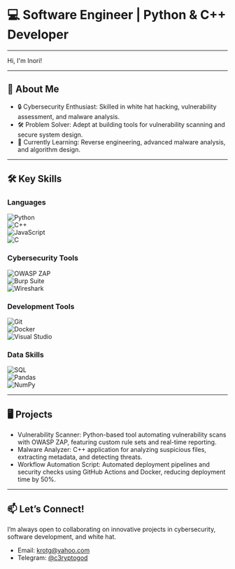 # 💻 Software Engineer | Python & C++ Developer 

---

Hi, I'm Inori! 

---

## 🚀 About Me  
- 🔒 Cybersecurity Enthusiast: Skilled in white hat hacking, vulnerability assessment, and malware analysis.  
- 🛠️ Problem Solver: Adept at building tools for vulnerability scanning and secure system design.  
- 🌱 Currently Learning: Reverse engineering, advanced malware analysis, and algorithm design.  

---

## 🛠️ Key Skills  

### Languages  
![Python](https://img.shields.io/badge/Python-3776AB?style=for-the-badge&logo=python&logoColor=white)  
![C++](https://img.shields.io/badge/C++-00599C?style=for-the-badge&logo=cplusplus&logoColor=white)  
![JavaScript](https://img.shields.io/badge/JavaScript-F7DF1E?style=for-the-badge&logo=javascript&logoColor=black)  
![C](https://img.shields.io/badge/C-A8B9CC?style=for-the-badge&logo=c&logoColor=black)  

### Cybersecurity Tools  
![OWASP ZAP](https://img.shields.io/badge/OWASP%20ZAP-FF4C4C?style=for-the-badge&logo=owasp&logoColor=white)  
![Burp Suite](https://img.shields.io/badge/Burp%20Suite-FF6F00?style=for-the-badge&logo=burp-suite&logoColor=white)  
![Wireshark](https://img.shields.io/badge/Wireshark-1679A7?style=for-the-badge&logo=wireshark&logoColor=white)  

### Development Tools  
![Git](https://img.shields.io/badge/Git-F05032?style=for-the-badge&logo=git&logoColor=white)  
![Docker](https://img.shields.io/badge/Docker-2496ED?style=for-the-badge&logo=docker&logoColor=white)  
![Visual Studio](https://img.shields.io/badge/Visual%20Studio-5C2D91?style=for-the-badge&logo=visual-studio&logoColor=white)  

### Data Skills  
![SQL](https://img.shields.io/badge/SQL-4479A1?style=for-the-badge&logo=mysql&logoColor=white)  
![Pandas](https://img.shields.io/badge/Pandas-150458?style=for-the-badge&logo=pandas&logoColor=white)  
![NumPy](https://img.shields.io/badge/NumPy-013243?style=for-the-badge&logo=numpy&logoColor=white)  

---

## 🖥️ Projects  
- Vulnerability Scanner: Python-based tool automating vulnerability scans with OWASP ZAP, featuring custom rule sets and real-time reporting.  
- Malware Analyzer: C++ application for analyzing suspicious files, extracting metadata, and detecting threats.  
- Workflow Automation Script: Automated deployment pipelines and security checks using GitHub Actions and Docker, reducing deployment time by 50%.  

---

## 📫 Let’s Connect!  
I’m always open to collaborating on innovative projects in cybersecurity, software development, and white hat.  
- Email: krotg@yahoo.com  
- Telegram: [@c3ryptogod](https://t.me/c3ryptogod) 

